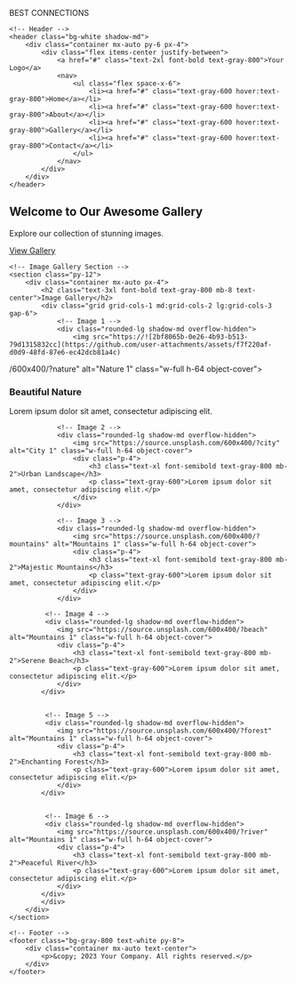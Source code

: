 BEST CONNECTIONS
<!DOCTYPE html>
<html lang="en">
<head>
    <meta charset="UTF-8">
    <meta name="viewport" content="width=device-width, initial-scale=1.0">
    <title>Landing Page with Image Gallery</title>
    <link href="https://cdn.jsdelivr.net/npm/tailwindcss@2.2.19/dist/tailwind.min.css" rel="stylesheet">
</head>
<body class="bg-gray-100">

    <!-- Header -->
    <header class="bg-white shadow-md">
        <div class="container mx-auto py-6 px-4">
            <div class="flex items-center justify-between">
                <a href="#" class="text-2xl font-bold text-gray-800">Your Logo</a>
                <nav>
                    <ul class="flex space-x-6">
                        <li><a href="#" class="text-gray-600 hover:text-gray-800">Home</a></li>
                        <li><a href="#" class="text-gray-600 hover:text-gray-800">About</a></li>
                        <li><a href="#" class="text-gray-600 hover:text-gray-800">Gallery</a></li>
                        <li><a href="#" class="text-gray-600 hover:text-gray-800">Contact</a></li>
                    </ul>
                </nav>
            </div>
        </div>
    </header>

<!-- Hero Section -->
<section class="bg-gradient-to-r from-purple-500 to-blue-500 text-white py-20">
    <div class="container mx-auto text-center">
        <h1 class="text-4xl font-bold mb-4">Welcome to Our Awesome Gallery</h1>
        <p class="text-lg mb-8">Explore our collection of stunning images.</p>
        <a href="#" class="bg-white text-purple-600 font-bold py-3 px-8 rounded-full hover:bg-purple-100 hover:text-purple-800">
            View Gallery
        </a>
    </div>
</section>


    <!-- Image Gallery Section -->
    <section class="py-12">
        <div class="container mx-auto px-4">
            <h2 class="text-3xl font-bold text-gray-800 mb-8 text-center">Image Gallery</h2>
            <div class="grid grid-cols-1 md:grid-cols-2 lg:grid-cols-3 gap-6">
                <!-- Image 1 -->
                <div class="rounded-lg shadow-md overflow-hidden">
                    <img src="https://![2bf8065b-0e26-4b93-b513-79d1315832cc](https://github.com/user-attachments/assets/f7f220af-d0d9-48fd-87e6-ec42dcb81a4c)
 /600x400/?nature" alt="Nature 1" class="w-full h-64 object-cover">
                    <div class="p-4">
                        <h3 class="text-xl font-semibold text-gray-800 mb-2">Beautiful Nature</h3>
                        <p class="text-gray-600">Lorem ipsum dolor sit amet, consectetur adipiscing elit.</p>
                    </div>
                </div>

                <!-- Image 2 -->
                <div class="rounded-lg shadow-md overflow-hidden">
                    <img src="https://source.unsplash.com/600x400/?city" alt="City 1" class="w-full h-64 object-cover">
                    <div class="p-4">
                        <h3 class="text-xl font-semibold text-gray-800 mb-2">Urban Landscape</h3>
                        <p class="text-gray-600">Lorem ipsum dolor sit amet, consectetur adipiscing elit.</p>
                    </div>
                </div>

                <!-- Image 3 -->
                <div class="rounded-lg shadow-md overflow-hidden">
                    <img src="https://source.unsplash.com/600x400/?mountains" alt="Mountains 1" class="w-full h-64 object-cover">
                    <div class="p-4">
                        <h3 class="text-xl font-semibold text-gray-800 mb-2">Majestic Mountains</h3>
                        <p class="text-gray-600">Lorem ipsum dolor sit amet, consectetur adipiscing elit.</p>
                    </div>
                </div>

             <!-- Image 4 -->
             <div class="rounded-lg shadow-md overflow-hidden">
                <img src="https://source.unsplash.com/600x400/?beach" alt="Mountains 1" class="w-full h-64 object-cover">
                <div class="p-4">
                    <h3 class="text-xl font-semibold text-gray-800 mb-2">Serene Beach</h3>
                    <p class="text-gray-600">Lorem ipsum dolor sit amet, consectetur adipiscing elit.</p>
                </div>
            </div>


             <!-- Image 5 -->
             <div class="rounded-lg shadow-md overflow-hidden">
                <img src="https://source.unsplash.com/600x400/?forest" alt="Mountains 1" class="w-full h-64 object-cover">
                <div class="p-4">
                    <h3 class="text-xl font-semibold text-gray-800 mb-2">Enchanting Forest</h3>
                    <p class="text-gray-600">Lorem ipsum dolor sit amet, consectetur adipiscing elit.</p>
                </div>
            </div>


             <!-- Image 6 -->
             <div class="rounded-lg shadow-md overflow-hidden">
                <img src="https://source.unsplash.com/600x400/?river" alt="Mountains 1" class="w-full h-64 object-cover">
                <div class="p-4">
                    <h3 class="text-xl font-semibold text-gray-800 mb-2">Peaceful River</h3>
                    <p class="text-gray-600">Lorem ipsum dolor sit amet, consectetur adipiscing elit.</p>
                </div>
            </div>
            </div>
        </div>
    </section>

    <!-- Footer -->
    <footer class="bg-gray-800 text-white py-8">
        <div class="container mx-auto text-center">
            <p>&copy; 2023 Your Company. All rights reserved.</p>
        </div>
    </footer>

</body>
</html>
